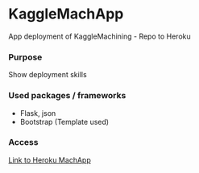 # KaggleMachApp
App deployment of KaggleMachining - Repo to Heroku

### Purpose
Show deployment skills

### Used packages / frameworks
- Flask, json
- Bootstrap (Template used)

### Access
[Link to Heroku MachApp](https://mach-kaggle-app.herokuapp.com/)

